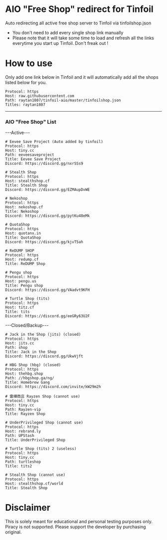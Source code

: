 # AIO "Free Shop" redirect for Tinfoil
Auto redirecting all active free shop server to Tinfoil via tinfoilshop.json
* You don't need to add every single shop link manually
* Please note that it will take some time to load and refresh all the links everytime you start up Tinfoil. Don't freak out !

# How to use
Only add one link below in Tinfoil and it will automatically add all the shops listed below for you.

```
Protocol: https
Host: raw.githubusercontent.com
Path: raytan1807/tinfoil-aio/master/tinfoilshop.json
Titles: raytan1807
```

---------------------------------------------
### AIO "Free Shop" List
---Active---
```
# Eevee Save Project (Auto added by tinfoil)
Protocol: https
Host: tiny.cc
Path: eeveesaveproject
Title: Eevee Save Project
Discord: https://discord.gg/nxrSSs9
```
```
# Stealth Shop
Protocol: https
Host: stealthshop.cf
Title: Stealth Shop
Discord: https://discord.gg/EZMAupDvWE
```
```
# Nekoshop
Protocol: https
Host: nekoshop.cf
Title: Nekoshop
Discord: https://discord.gg/pytKu48eMk
```
```
# QuotaShop
Protocol: https
Host: quotanx.in
Title: QuotaShop
Discord: https://discord.gg/kjvT5ah
```
```
# ReDUMP SHOP
Protocol: https
Host: redump.cf
Title: ReDUMP Shop
```
```
# Pengu shop
Protocol: https
Host: pengu.us
Title: Pengu shop
Discord: https://discord.gg/VAadvt9KFH
```
```
# Turtle Shop (tits)
Protocol: https
Host: titz.cf
Title: tits
Discord: https://discord.gg/eeGRy63U2F
```
---Closed/Backup---
```
# Jack in the Shop (jits) (closed)
Protocol: https
Host: jits.cc
Path: shop
Title: Jack in the Shop
Discord: https://discord.gg/UkwVjft
```
```
# HBG Shop (hbg) (closed)
Protocol: https
Host: thehbg.shop
Path: //hbgshop.ga/ng/
Title: Homebrew Gang
Discord: https://discord.com/invite/kW29m2h
```
```
# 雷禪商店 Rayzen Shop (cannot use)
Protocol: https
Host: tiny.cc
Path: Rayzen-vip
Title: Rayzen Shop
```
```
# UnderPrivileged Shop (cannot use)
Protocol: https
Host: rebrand.ly
Path: UPStash
Title: UnderPrivileged Shop
```
```
# Turtle Shop (tits) 2 (useless)
Protocol: https
Host: tiny.cc
Path: turtleshop
Title: tits2
```
```
# Stealth Shop (cannot use)
Protocol: https
Host: stealthshop.cf/world
Title: Stealth Shop
```

# Disclaimer
This is solely meant for educational and personal testing purposes only. Piracy is not supported. Please support the developer by purchasing original.
